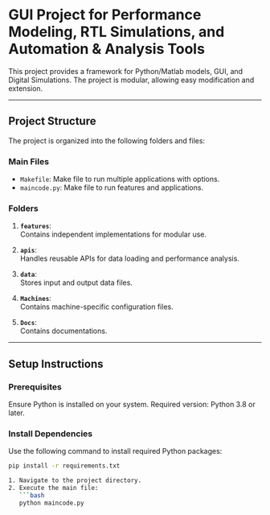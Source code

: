 # GUI Project for Performance Modeling, RTL Simulations, and Automation & Analysis Tools

This project provides a framework for Python/Matlab models, GUI, and Digital Simulations. The project is modular, allowing easy modification and extension.

---

## Project Structure
The project is organized into the following folders and files:

### Main Files
- `Makefile`: Make file to run multiple applications with options.
- `maincode.py`: Make file to run features and applications.

### Folders
1. **`features`**:  
   Contains independent implementations for modular use.

2. **`apis`**:  
   Handles reusable APIs for data loading and performance analysis.

3. **`data`**:  
   Stores input and output data files.

4. **`Machines`**:  
   Contains machine-specific configuration files.

5. **`Docs`**:  
   Contains documentations.
---

## Setup Instructions

### Prerequisites
Ensure Python is installed on your system. Required version: Python 3.8 or later.

### Install Dependencies
Use the following command to install required Python packages:
```bash
pip install -r requirements.txt

1. Navigate to the project directory.
2. Execute the main file:
   ```bash
   python maincode.py
